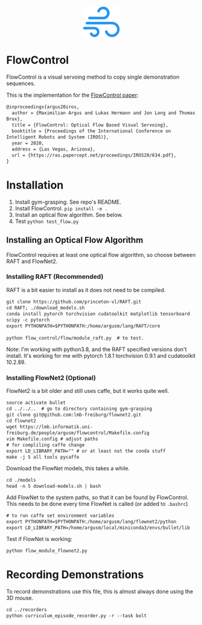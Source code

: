 <p align="center">
<img src="docs/flow_logo.svg" width="100"/>
</p>

# FlowControl

FlowControl is a visual servoing method to copy single demonstration sequences.

This is the implementation for the [FlowControl paper](https://lmb.informatik.uni-freiburg.de/projects/flowcontrol/):

```
@inproceedings{argus20iros,
  author = {Maximilian Argus and Lukas Hermann and Jon Long and Thomas Brox},
  title = {FlowControl: Optical Flow Based Visual Servoing},
  booktitle = {Proceedings of the International Conference on Intelligent Robots and System (IROS)},
  year = 2020,
  address = {Las Vegas, Arizona},
  url = {https://ras.papercept.net/proceedings/IROS20/634.pdf},
}
```


# Installation

1. Install gym-grasping. See repo's README.
2. Install FlowControl. ```pip install -e .```
3. Install an optical flow algorithm. See below.
4. Test ```python test_flow.py```


## Installing an Optical Flow Algorithm

FlowControl requires  at least one optical flow algorithm, so choose between RAFT and FlowNet2.


### Installing RAFT (Recommended)

RAFT is a bit easier to install as it does not need to be compiled.
```
git clone https://github.com/princeton-vl/RAFT.git
cd RAFT; ./download_models.sh
conda install pytorch torchvision cudatoolkit matplotlib tensorboard scipy -c pytorch
export PYTHONPATH=$PYTHONPATH:/home/argusm/lang/RAFT/core

python flow_control/flow/module_raft.py  # to test.
```

Note: I'm working with python3.8, and the RAFT specified versions don't
install. It's working for me with pytorch 1.8.1 torchvision 0.9.1 and
cudatoolkit 10.2.89.


### Installing FlowNet2 (Optional)

FlowNet2 is a bit older and still uses caffe, but it works quite well.

```
source activate bullet
cd ../../..  # go to directory containing gym-grasping
git clone git@github.com:lmb-freiburg/flownet2.git
cd flownet2
wget https://lmb.informatik.uni-freiburg.de/people/argusm/flowcontrol/Makefile.config
vim Makefile.config # adjust paths
# for compliling caffe change
export LD_LIBRARY_PATH="" # or at least not the conda stuff
make -j 5 all tools pycaffe
```

Download the FlowNet models, this takes a while.
```
cd ./models
head -n 5 download-models.sh | bash
```

Add FlowNet to the system paths, so that it can be found by FlowControl.
This needs to be done every time FlowNet is called (or added to `.bashrc`)

```
# to run caffe set environment variables
export PYTHONPATH=$PYTHONPATH:/home/argusm/lang/flownet2/python
export LD_LIBRARY_PATH=/home/argusm/local/miniconda3/envs/bullet/lib
```

Test if FlowNet is working:
```
python flow_module_flownet2.py
```


# Recording Demonstrations

To record demonstrations use this file, this is almost always done using the 3D mouse.

```
cd ../recorders
python curriculum_episode_recorder.py -r --task bolt
```
